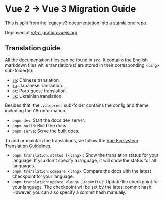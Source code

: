 # Vue 2 -> Vue 3 Migration Guide

This is split from the legacy v3 documentation into a standalone repo.

Deployed at [v3-migration.vuejs.org](https://v3-migration.vuejs.org)

## Translation guide

All the documentation files can be found in `src`. It contains the English markdown files while translation(s) are stored in their corresponding `<lang>` sub-folder(s):

- [`zh`](https://github.com/vuejs/v3-migration-guide/tree/main/packages/docs/zh): Chinese translation.
- [`ja`](https://github.com/vuejs/v3-migration-guide/tree/main/packages/docs/ja): Japanese translation.
- [`pt`](https://github.com/vuejs/v3-migration-guide/tree/main/packages/docs/pt): Portuguese translation.
- [`uk`](https://github.com/vuejs/v3-migration-guide/tree/main/packages/docs/uk): Ukrainian translation.

Besides that, the `.vitepress` sub-folder contains the config and theme, including the i18n information.

- `pnpm dev`: Start the docs dev server.
- `pnpm build`: Build the docs.
- `pnpm serve`: Serve the built docs.

To add or maintain the translations, we follow the [Vue Ecosystem Translation Guidelines](https://github.com/vuejs-translations/guidelines/blob/main/README_ECOSYSTEM.md).

- `pnpm translation:status [<lang>]`: Show the translation status for your language. If you don't specify a language, it will show the status for all languages.
- `pnpm translation:compare <lang>`: Compare the docs with the latest checkpoint for your language.
- `pnpm translation:update <lang> [<commit>]`: Update the checkpoint for your language. The checkpoint will be set by the latest commit hash. However, you can also specify a commit hash manually.
